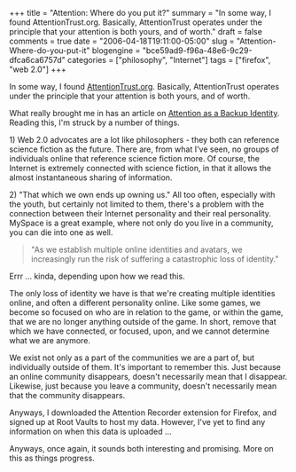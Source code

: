 +++
title = "Attention: Where do you put it?"
summary = "In some way, I found AttentionTrust.org.  Basically, AttentionTrust operates under the principle that your attention is both yours, and of worth."
draft = false
comments = true
date = "2006-04-18T19:11:00-05:00"
slug = "Attention-Where-do-you-put-it"
blogengine = "bce59ad9-f96a-48e6-9c29-dfca6ca6757d"
categories = ["philosophy", "Internet"]
tags = ["firefox", "web 2.0"]
+++

<p>
In some way, I found <a href="http://www.AttentionTrust.org/">AttentionTrust.org</a>.  Basically, AttentionTrust operates under the principle that your attention is both yours, and of worth.<!--more-->
</p>
<p>
What really brought me in has an article on <a href="http://www.attentiontrust.org/node/153">Attention as a Backup Identity</a>.  Reading this, I&#39;m struck by a number of things.<!--adsense-->
</p>
<p>
1) Web 2.0 advocates are a lot like philosophers - they both can reference science fiction as the future.  There are, from what I&#39;ve seen, no groups of individuals online that reference science fiction more.  Of course, the Internet is extremely connected with science fiction, in that it allows the almost instantaneous sharing of information.
</p>
<p>
2) &quot;That which we own ends up owning us.&quot;  All too often, especially with the youth, but certainly not limited to them, there&#39;s a problem with the connection between their Internet personality and their real personality.  MySpace is a great example, where not only do you live in a community, you can die into one as well.
</p>
<blockquote>
	&quot;As we establish multiple online identities and avatars, we increasingly run the risk of suffering a catastrophic loss of identity.&quot;
</blockquote>
<p>
Errr ... kinda, depending upon how we read this.
</p>
<p>
The only loss of identity we have is that we&#39;re creating multiple identities online, and often a different personality online.  Like some games, we become so focused on who are in relation to the game, or within the game, that we are no longer anything outside of the game.  In short, remove that which we have connected, or focused, upon, and we cannot determine what we are anymore.
</p>
<p>
We exist not only as a part of the communities we are a part of, but individually outside of them.  It&#39;s important to remember this.  Just because an online community disappears, doesn&#39;t necessarily mean that I disappear.  Likewise, just because you leave a community, doesn&#39;t necessarily mean that the community disappears.
</p>
<p>
Anyways, I downloaded the Attention Recorder extension for Firefox, and signed up at Root Vaults to host my data.  However, I&#39;ve yet to find any information on when this data is uploaded ...
</p>
<p>
Anyways, once again, it sounds both interesting and promising.  More on this as things progress.
</p>

